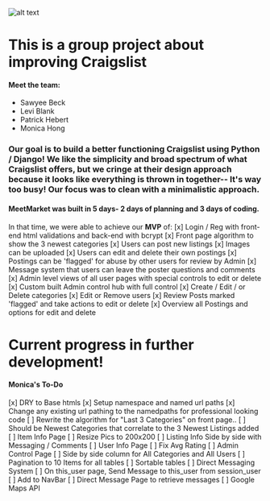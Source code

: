 ![alt text](https://m0m0-d3v.github.io/img/meetmarketprezi.png "meetmarketprezi")

# This is a group project about improving Craigslist

#### Meet the team:
- Sawyee Beck
- Levi Blank
- Patrick Hebert
- Monica Hong

### Our goal is to build a better functioning Craigslist using Python / Django! We like the simplicity and broad spectrum of what Craigslist offers, but we cringe at their design approach because it looks like everything is thrown in together-- It's way too busy! Our focus was to clean with a minimalistic approach.

#### MeetMarket was built in 5 days- 2 days of planning and 3 days of coding.
In that time, we were able to achieve our **MVP** of:
[x] Login / Reg with front-end html validations and back-end with bcrypt
[x] Front page algorithm to show the 3 newest categories
[x] Users can post new listings
  [x] Images can be uploaded 
[x] Users can edit and delete their own postings
[x] Postings can be 'flagged' for abuse by other users for review by Admin
[x] Message system that users can leave the poster questions and comments
[x] Admin level views of all user pages with special controls to edit or delete
[x] Custom built Admin control hub with full control
  [x] Create / Edit / or Delete categories
  [x] Edit or Remove users
  [x] Review Posts marked 'flagged' and take actions to edit or delete
  [x] Overview all Postings and options for edit and delete

# Current progress in further development!
#### Monica's To-Do
[x] DRY to Base htmls
[x] Setup namespace and named url paths
[x] Change any existing url pathing to the namedpaths for professional looking code
[ ] Rewrite the algorithm for "Last 3 Categories" on front page..
  [ ] Should be Newest Categories that correlate to the 3 Newest Listings added
[ ] Item Info Page
  [ ] Resize Pics to 200x200
  [ ] Listing Info Side by side with Messaging / Comments
[ ] User Info Page
  [ ] Fix Avg Rating
[ ] Admin Control Page
  [ ] Side by side column for All Categories and All Users
  [ ] Pagination to 10 Items for all tables
  [ ] Sortable tables
[ ] Direct Messaging System
  [ ] On this_user page, Send Message to this_user from session_user
  [ ] Add to NavBar
  [ ] Direct Message Page to retrieve messages
[ ] Google Maps API
